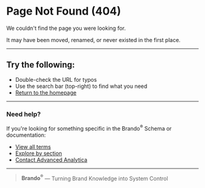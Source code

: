 # Page Not Found (404)

We couldn't find the page you were looking for.

It may have been moved, renamed, or never existed in the first place.

---

## Try the following:

- Double-check the URL for typos
- Use the search bar (top-right) to find what you need
- [Return to the homepage](/)

---

### Need help?

If you're looking for something specific in the Brando<sup>®</sup> Schema or documentation:

- [View all terms](terms.md)
- [Explore by section](index.md)
- [Contact Advanced Analytica](mailto:info@advancedanalytica.co.uk)

---

> **Brando<sup>®</sup>** — Turning Brand Knowledge into System Control
